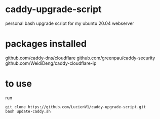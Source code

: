 # caddy-upgrade-script
personal bash upgrade script for my ubuntu 20.04 webserver

# packages installed

github.com/caddy-dns/cloudflare
github.com/greenpau/caddy-security
github.com/WeidiDeng/caddy-cloudflare-ip

# to use
run
```
git clone https://github.com/LucienV1/caddy-upgrade-script.git
bash update-caddy.sh
```
